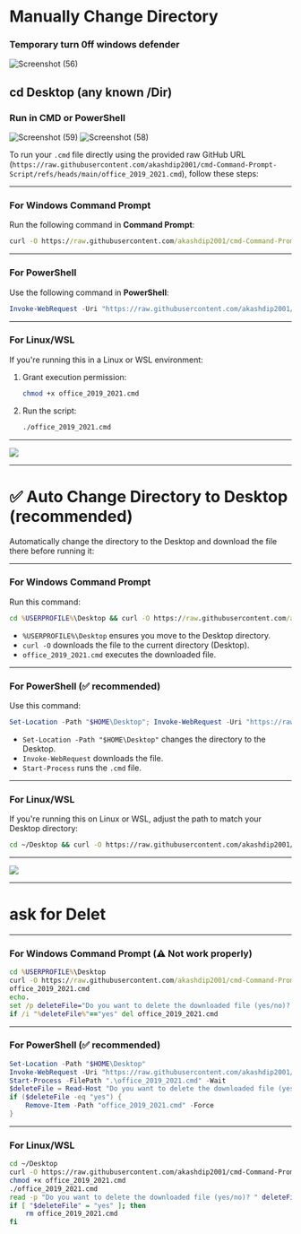 # Manually Change Directory 
### Temporary turn 0ff windows defender

![Screenshot (56)](https://github.com/user-attachments/assets/428bba0f-162f-4ac5-8dae-4081edf9e4f9)

## cd Desktop (any known /Dir)
### Run in CMD or PowerShell

![Screenshot (59)](https://github.com/user-attachments/assets/242a6504-5768-465e-b2f3-2169fd18382f)
![Screenshot (58)](https://github.com/user-attachments/assets/4bb027f4-6530-4804-8493-fe798f5e9904)

To run your `.cmd` file directly using the provided raw GitHub URL (`https://raw.githubusercontent.com/akashdip2001/cmd-Command-Prompt-Script/refs/heads/main/office_2019_2021.cmd`), follow these steps:

---

### **For Windows Command Prompt**
Run the following command in **Command Prompt**:
```cmd
curl -O https://raw.githubusercontent.com/akashdip2001/cmd-Command-Prompt-Script/refs/heads/main/office_2019_2021.cmd && office_2019_2021.cmd
```

---

### **For PowerShell**
Use the following command in **PowerShell**:
```powershell
Invoke-WebRequest -Uri "https://raw.githubusercontent.com/akashdip2001/cmd-Command-Prompt-Script/refs/heads/main/office_2019_2021.cmd" -OutFile "office_2019_2021.cmd"; Start-Process -FilePath ".\office_2019_2021.cmd" -Wait
```

---

### **For Linux/WSL**
If you're running this in a Linux or WSL environment:
1. Grant execution permission:
   ```bash
   chmod +x office_2019_2021.cmd
   ```
2. Run the script:
   ```bash
   ./office_2019_2021.cmd
   ```

---
<img src="https://user-images.githubusercontent.com/73097560/115834477-dbab4500-a447-11eb-908a-139a6edaec5c.gif">

---

# ✅ Auto Change Directory to Desktop (recommended)

Automatically change the directory to the Desktop and download the file there before running it:

---

### **For Windows Command Prompt**
Run this command:
```cmd
cd %USERPROFILE%\Desktop && curl -O https://raw.githubusercontent.com/akashdip2001/cmd-Command-Prompt-Script/refs/heads/main/office_2019_2021.cmd && office_2019_2021.cmd
```

- `%USERPROFILE%\Desktop` ensures you move to the Desktop directory.
- `curl -O` downloads the file to the current directory (Desktop).
- `office_2019_2021.cmd` executes the downloaded file.

---

### **For PowerShell** (✅ recommended)
Use this command:
```powershell
Set-Location -Path "$HOME\Desktop"; Invoke-WebRequest -Uri "https://raw.githubusercontent.com/akashdip2001/cmd-Command-Prompt-Script/refs/heads/main/office_2019_2021.cmd" -OutFile "office_2019_2021.cmd"; Start-Process -FilePath ".\office_2019_2021.cmd" -Wait
```

- `Set-Location -Path "$HOME\Desktop"` changes the directory to the Desktop.
- `Invoke-WebRequest` downloads the file.
- `Start-Process` runs the `.cmd` file.

---

### **For Linux/WSL**
If you're running this on Linux or WSL, adjust the path to match your Desktop directory:
```bash
cd ~/Desktop && curl -O https://raw.githubusercontent.com/akashdip2001/cmd-Command-Prompt-Script/refs/heads/main/office_2019_2021.cmd && chmod +x office_2019_2021.cmd && ./office_2019_2021.cmd
```

---
<img src="https://user-images.githubusercontent.com/73097560/115834477-dbab4500-a447-11eb-908a-139a6edaec5c.gif">

---

# ask for Delet

---

### **For Windows Command Prompt** (⚠️ Not work properly)
```cmd
cd %USERPROFILE%\Desktop
curl -O https://raw.githubusercontent.com/akashdip2001/cmd-Command-Prompt-Script/refs/heads/main/office_2019_2021.cmd
office_2019_2021.cmd
echo.
set /p deleteFile="Do you want to delete the downloaded file (yes/no)? "
if /i "%deleteFile%"=="yes" del office_2019_2021.cmd
```

---

### **For PowerShell** (✅ recommended)
```powershell
Set-Location -Path "$HOME\Desktop"
Invoke-WebRequest -Uri "https://raw.githubusercontent.com/akashdip2001/cmd-Command-Prompt-Script/refs/heads/main/office_2019_2021.cmd" -OutFile "office_2019_2021.cmd"
Start-Process -FilePath ".\office_2019_2021.cmd" -Wait
$deleteFile = Read-Host "Do you want to delete the downloaded file (yes/no)?"
if ($deleteFile -eq "yes") {
    Remove-Item -Path "office_2019_2021.cmd" -Force
}
```

---

### **For Linux/WSL**
```bash
cd ~/Desktop
curl -O https://raw.githubusercontent.com/akashdip2001/cmd-Command-Prompt-Script/refs/heads/main/office_2019_2021.cmd
chmod +x office_2019_2021.cmd
./office_2019_2021.cmd
read -p "Do you want to delete the downloaded file (yes/no)? " deleteFile
if [ "$deleteFile" = "yes" ]; then
    rm office_2019_2021.cmd
fi
```

